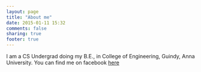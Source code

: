 ```yaml
---
layout: page
title: "About me"
date: 2015-01-11 15:32
comments: false
sharing: true
footer: true
---
```

I am a CS Undergrad doing my B.E., in College of Engineering, Guindy, Anna University. You can find me on facebook <a href=https://fb.com/muthuraj.viji> here </a>
